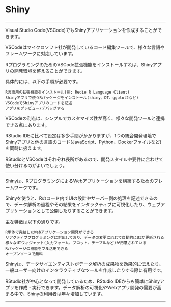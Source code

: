 ###
# Shiny
###

---

Visual Studio Code(VSCode)でもShinyアプリケーションを作成することができます。

VSCodeはマイクロソフト社が開発しているコード編集ツールで、様々な言語やフレームワークに対応しています。

RプログラミングのためのVSCode拡張機能をインストールすれば、Shinyアプリの開発環境を整えることができます。

具体的には、以下の手順が必要です。

```
R言語用の拡張機能をインストール(例: Redie R Language Client)
Shinyアプリで使うRパッケージをインストール(shiny、DT、ggplot2など)
VSCodeでShinyアプリのコードを記述
アプリをプレビュー/デバッグする
```

VSCodeの利点は、シンプルでカスタマイズ性が高く、様々な開発ツールと連携できる点にあります。

RStudio IDEに比べて設定は多少手間がかかりますが、1つの統合開発環境でShinyアプリと他の言語のコード(JavaScript、Python、Dockerファイルなど)を同時に扱えます。

RStudioとVSCodeはそれぞれ長所があるので、開発スタイルや要件に合わせて使い分けるのがよいでしょう。


---

Shinyは、RプログラミングによるWebアプリケーションを構築するためのフレームワークです。

Shinyを使うと、Rのコード内でUIの設計やサーバー側の処理を記述できるので、データ解析の過程やその結果をインタラクティブに可視化したり、ウェブアプリケーションとして公開したりすることができます。

主な特徴は以下の通りです。
```
R単体で完結したWebアプリケーション開発ができる
リアクティブプログラミングに対応しており、データの変更に応じて自動的にUIが更新される
様々なUIウィジェット(入力フォーム、プロット、テーブルなど)が用意されている
Rパッケージの機能をフル活用できる
オープンソースで無料
```
Shinyは、データサイエンティストがデータ解析の成果物を効果的に伝えたり、一般ユーザー向けのインタラクティブなツールを作成したりする際に有用です。

RStudio社が中心となって開発しているため、RStudio IDEからも簡単にShinyアプリを作成・実行できます。データ解析の可視化やWebアプリ開発の需要が高まる中で、Shinyの利用者は年々増加しています。


---
